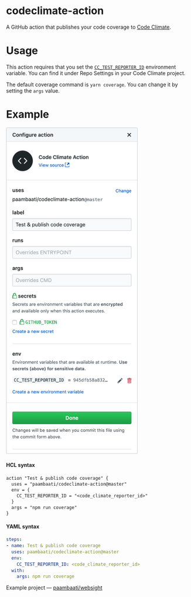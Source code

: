 # codeclimate-action

A GitHub action that publishes your code coverage to [Code Climate](http://codeclimate.com/).

# Usage
This action requires that you set the [`CC_TEST_REPORTER_ID`](https://docs.codeclimate.com/docs/configuring-test-coverage) environment variable. You can find it under Repo Settings in your Code Climate project.

The default coverage command is `yarn coverage`. You can change it by setting the `args` value.

# Example

<img height="891" src="action.png?raw=true">

#### HCL syntax
```hcl
action "Test & publish code coverage" {
  uses = "paambaati/codeclimate-action@master"
  env = {
    CC_TEST_REPORTER_ID = "<code_climate_reporter_id>"
  }
  args = "npm run coverage"
}
```
#### YAML syntax
```yaml
steps:
- name: Test & publish code coverage
  uses: paambaati/codeclimate-action@master
  env:
    CC_TEST_REPORTER_ID: <code_climate_reporter_id>
  with:
    args: npm run coverage
```

Example project — [paambaati/websight](https://github.com/paambaati/websight/blob/master/.github/)
